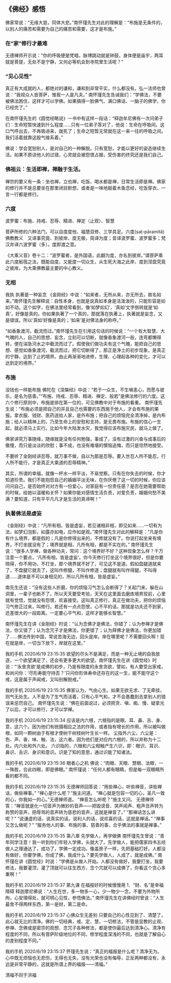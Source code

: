 ## 《佛经》感悟

佛家常说：“无缘大慈，同体大悲。”南怀瑾先生对此的理解是：“布施是无条件的，以别人的痛苦和需要为自己的痛苦和需要，这才是布施。”

### 在“家”修行才最难
无德禅师开示说：“你的呼吸便是梵唱，脉博跳动就是钟鼓，身体便是庙宇，两耳就是菩提，无处不是宁静，又何必等机会到寺院里生活呢？”


### “见心见性”
真正有大成就的人，都绝对的谦和，谦和到非常平实，什么都没有。弘一法师也曾说：“我视众人皆菩萨，惟我一人是凡夫。”
南怀瑾先生告诫我们：“学佛法，不要被佛法困住，这样才可以学佛。如果搞得一脸佛气、满口佛话、一脑子的佛学，你已经完了。”


在南怀瑾先生的《圆觉经略说》一书中有这样一段话：“释迦牟尼佛有一次问弟子们：生命短暂快速到什么程度……只有一位弟子答对了，他说：生命在呼吸间。这口气呼出去，不再吸进来，就死了；生命之短暂无常就在这一来一往的呼吸之间。我们活着就靠这股气维系着。”


佛说：学会宽恕别人，是对自己的一种解脱。只有宽恕，才能以更好的姿态继续生活。如果不原谅他人的过错，心灵就会被怨恨占据，受伤害的终究还是我们自己。


### 佛祖云：生活即禅，禅融于生活。
禅宗的要义有一条：坐也禅，立也禅，吃饭、喝水都是禅，日常生活即是禅。佛家的修行并不是总要坐在那里闭目默想，或者是一味地敲着木鱼念经，吃饭穿衣、一言一行都是修行。


### 六度
波罗蜜：布施、持戒、忍辱、精进、禅定（止观）、智慧

菩萨所修的六种法门，可以自度度他、福慧双修、三学具足。六度(ṣaṭ-pāramitā)佛教教义　又译事究竟、到彼岸、度无极，简译为度；音译波罗蜜、波罗蜜多；梵汉并译六波罗蜜（多）。度即渡之意。

《大乘义音》卷十二：“波罗蜜者，是外国语，此翻为度，亦名到彼岸。”谓菩萨乘此六度船筏之法，既能自度，又能度一切众生，从生死大海之此岸，度到涅盘究竟之彼岸。为大乘佛教最主要的中心教义。


### 无相
我执
执著是一种妄念
《金刚经》中说：“如来者，无所从来，亦无所去，故名如来。”南怀瑾先生解释说：自性本身，也就是说真如本身是活泼泼的，只能形容是如如不动。这个如字，在佛法里经常看到，像‘如梦如幻’，‘真如’文字倒转就是‘如真’，好像是真的。你如果执著了一个真的，那就落在执著上，执著就是妄念，又是错误。所以‘真如’好像是真的；‘如来’是对佛法身的称呼。”

“如香象渡河，截流而过。”南怀瑾先生在引用这句话的时候说：“一个有大智慧、大气魄的人，自己的思想、妄念，立刻可以切断，就像香象渡河一般，连弯都懒得转，便在湍急河水之中截流而过了。假使我们做功夫有这个气魄，能把自己的思想、感觉如香象渡河，截流而过，把它切断得了，那正是净土的初步现象，是真正的宁静，达到了止的境界。由止再渐渐地进修，生理、心理起各种的变化，才可以达到定的境界。”

### 布施
没钱也一样能布施
佛陀在《涅槃经》中说：“若于一众生，不生嗔恚心，而愿与彼乐，是名为慈善。”“布施、持戒、忍辱、精进、禅定、般若”是佛法修行的六度。这六个修行原则中，布施是排在第一位的，可见佛教中对于布施的看重。
南怀瑾先生说：“布施必须是把自己的并且自己也需要的东西施于他人，才会有布施的果报。拿衣服、钱财、医药送给人家，是外布施；把自己的烦恼完全清净掉，是内布施；给人以精神上的，乃至生命上的安慰和支持，是无畏布施。布施的信心一生起，就必须马上实行。比如今年大陆发水灾，我觉得应该布施灾民，就马上做了。



佛家讲究万事随缘，随缘就是没有任何勉强，事成了，没有过激的兴奋与成事后的傲慢，而只是淡淡的欣慰；事不成，也没有难堪的懊恼追悔，而只是坦然地接受。


不要听了金刚经讲忍辱，就万事不做，自以为那是忍辱。要入世忍人所不能忍，行人所不能行，才是真正大乘道的忍辱精神。”


其实，所谓的幸福，就像一杯水一样平淡，不易觉察。只有在你失去的时候，你才知道珍贵。我们不能抱怨自己的婚姻平淡无味，在你厌倦了这一切的时候，你应该问问自己，是否始终对对方有一份爱心，对家庭有一份责任感？是否在她需要帮助的时候，给她以温暖和关怀？如果你能对感情生活负责，对爱负责，婚姻何愁不美满？要知道，只有平平凡凡才是生活的真谛啊！”



### 执著佛法是虚妄
《金刚经》中说：“凡所有相，皆是虚妄，若见诸相非相，即见如来……一切有为法，如梦幻泡影，如露亦如电，应作如是观。”南怀瑾先生对此的解释是：“凡是你有什么境界，都是假的；凡是你修得出来的，不修就没有了。你说打起坐来有境界，不打坐就没有了；境界就是相，凡所有相，都是不实在的。”
南怀瑾先生说：“很多人学禅，做各种功夫，常问：这个境界好不好？这种现象怎么样？千万注意一个要点，‘凡所有相，皆是虚妄’。你今天修行打坐这个境界很好，但是你要晓得，你不用功、不打坐，那个境界就不好了，可见这不是道。假如盘腿道就来了，不盘腿它就去了，这叫作修腿，不叫作修道；盘腿就有叫作得腿，不叫得道……道体是不可以身相见的，所以凡所有相，皆是虚妄。”


南先生还说：“没有这些人折磨，你的烦恼习气怎么会断得了？关起门来，躲在山洞里，一辈子也断不了。所以天天要受考验，天天在这里面去磨炼境界现前，心里就有觉悟，觉就没有怨恨，欢喜接受。这叫真正修行，真正在做功夫，把你的烦恼习气修正过来，叫修行。若还有一点点怨恨，心不平的话，那就是功夫还不到家，还差很大的一段距离。一定要心平气和，这样才能够长智慧。”


南怀瑾先生在讲《金刚经》时说：“认为念佛才是佛法，你错了；认为参禅才是佛法，你又错了；认为念咒子才是佛法，你更错了；认为拜佛才是佛法，你更加错了……佛法传到中国，常说苦海无边，回头是岸。岸在哪里呢？不需要回头啊！现在就是岸，一切当下放下，岸就在这里。”

我的手机 2020/6/19 23:15:35
欲望的尽头不是满足，而是一种无止境的自我放逐，一个欲望满足了，还会有更多更大的欲望。南怀瑾先生在讲《圆觉经》时说：“‘永舍贪欲’是成佛的初步，乃是有限度的永舍贪欲，譬如，有人要受出家戒，和尚问你：‘尽形寿能守持否？’只问你形体寿命还存在的这一生，能不能守这个戒，这是属于声闻戒，又叫别解脱戒。”

我的手机 2020/6/19 23:15:35
佛家认为，气由心生。如果无欲无求、了无牵挂，则气无处生。人不是为了生气而活着，只有心平气和，才不会愚蠢到去拿别人的错误来惩罚自己。
南怀瑾先生说：“佛在前面说过，必须把贪、嗔、痴、慢、疑拿光了以后，才可以修行，才可以学禅。

我的手机 2020/6/19 23:15:34
应该是内六根，六根指的是眼、耳、鼻、舌、身、意，这六个。因为他们有统摄相应之法的作用，或者指有增长的作用，所以被叫做根，如同一颗树由于有根才使树干树枝树叶生长一样。 尘指外六尘，六尘是：色、声、香、味、触、法，这六者。因为他们是对应内六根的，所以并称为十二处。内六处和外六处。 六识指的，六根和六尘相触产生六识，即：眼识、耳识、鼻识、舌识、身识和意识。识是了知的意思，通过识能了知诸法。

我的手机 2020/6/19 23:15:36
眼者心之机
佛说：“肉眼、天眼、慧眼、法眼，一一殊胜，合此四眼，即是佛眼。”
南怀瑾说：“任何人都有眼睛，但是每一双眼睛所看的都不同。

我的手机 2020/6/19 23:15:35
无德禅师回答说：“用些禅心，听些禅音，讲些禅话，做些禅事。”
“禅心是什么呢？”施主问道。
“禅心就是包容一切的心，圣凡一致的心，你我如一的心。”无德禅师道。
“禅音怎么听呢？”施主又问。
无德禅师答：“禅音就是化一切音声为微妙的音声——把毁谤音、哭声闹声、粗声丑声转为称赞的音声，把辱骂的音声转为慈悲的音声，这就是禅音了。”
“那禅话怎么讲呢？”
“说谦虚的话，说真实的话，说利人的话，说欢喜的话，这就是禅话。”
“禅事又怎么做呢？”
“服务他人的事、布施的事、慈善的事、合乎佛法的事就是禅事。”

我的手机 2020/6/19 23:15:35
第八章 先学做人，再学做佛
南怀瑾先生曾说：“青年同学注意！我一听到你们年轻人学佛，头就大了。先学做人，能把儒家四书五经做人之理通达了，成功了，学佛一定成功。像盖房子一样，先把基础打好。人都没有做好，你要学佛，你成了佛，我成什么？要先学做人，人成了，就是成佛。”
南怀瑾在讲《圆觉经》时说：“学佛是从做人开始。人都没有做好，我要打坐，我要修法，我要灌顶，灌了顶就可以往生西方，念个咒就可以成佛了，你看这个贪心多重啊！”

我的手机 2020/6/19 23:15:37
第九课 在福报好的时候慢慢用
1．“财、名”是幸福障碍
释迦摩尼佛说：“人生在世，多一物多一心，少一物少一念，不要为外物所拘，心安理得处，就可明心见性，参悟佛法。”
南怀瑾先生在讲佛经时曾说：“人生最舍不得两样东西，第一是财，第二是命。

我的手机 2020/6/19 23:15:37
心佛众生无差别
只要自己的心性见到了、清楚了，此心就无比的清净。佛的一切经典，戒、定、慧，一切修法，不管是显教的止观、参禅、念佛或是密宗的观想、念咒子各种修法，都是使你最后达到清净心。清净有程度的不同，所以有菩萨阶级地位的不同，修学程度深浅的不同，也就是了解自心的差别程度不同。”

我的手机 2020/6/19 23:15:37
怀瑾先生说：“真正的福报是什么呢？清净无为。心中既无烦恼也无悲伤，无得也无失，没有光荣也没有侮辱，正反两种都没有，永远是非常平静的，这就是所谓上界的福报——清福。”

清福不同于洪福